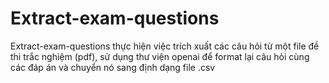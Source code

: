 # Extract-exam-questions
Extract-exam-questions thực hiện việc trích xuất các câu hỏi từ một file đề thi trắc nghiệm (pdf), sử dụng thư viện openai để format lại câu hỏi cùng các đáp án và chuyển nó sang định dạng file .csv
